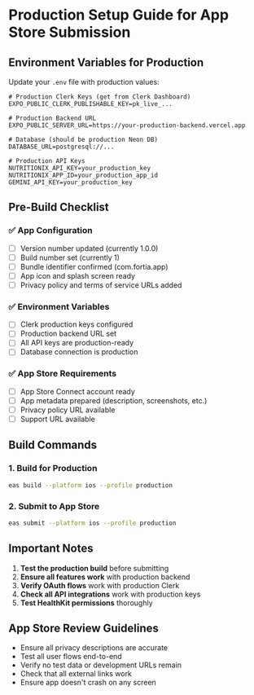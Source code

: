 # Production Setup Guide for App Store Submission

## Environment Variables for Production

Update your `.env` file with production values:

```env
# Production Clerk Keys (get from Clerk Dashboard)
EXPO_PUBLIC_CLERK_PUBLISHABLE_KEY=pk_live_...

# Production Backend URL
EXPO_PUBLIC_SERVER_URL=https://your-production-backend.vercel.app

# Database (should be production Neon DB)
DATABASE_URL=postgresql://...

# Production API Keys
NUTRITIONIX_API_KEY=your_production_key
NUTRITIONIX_APP_ID=your_production_app_id
GEMINI_API_KEY=your_production_key
```

## Pre-Build Checklist

### ✅ App Configuration

- [ ] Version number updated (currently 1.0.0)
- [ ] Build number set (currently 1)
- [ ] Bundle identifier confirmed (com.fortia.app)
- [ ] App icon and splash screen ready
- [ ] Privacy policy and terms of service URLs added

### ✅ Environment Variables

- [ ] Clerk production keys configured
- [ ] Production backend URL set
- [ ] All API keys are production-ready
- [ ] Database connection is production

### ✅ App Store Requirements

- [ ] App Store Connect account ready
- [ ] App metadata prepared (description, screenshots, etc.)
- [ ] Privacy policy URL available
- [ ] Support URL available

## Build Commands

### 1. Build for Production

```bash
eas build --platform ios --profile production
```

### 2. Submit to App Store

```bash
eas submit --platform ios --profile production
```

## Important Notes

1. **Test the production build** before submitting
2. **Ensure all features work** with production backend
3. **Verify OAuth flows** work with production Clerk
4. **Check all API integrations** work with production keys
5. **Test HealthKit permissions** thoroughly

## App Store Review Guidelines

- Ensure all privacy descriptions are accurate
- Test all user flows end-to-end
- Verify no test data or development URLs remain
- Check that all external links work
- Ensure app doesn't crash on any screen
